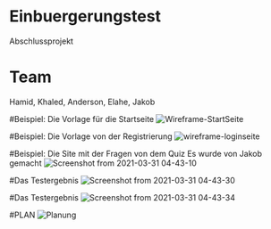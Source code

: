 # Einbuergerungstest
Abschlussprojekt

# Team

Hamid, Khaled, Anderson, Elahe, Jakob

#Beispiel: Die Vorlage für die Startseite 
![Wireframe-StartSeite](https://user-images.githubusercontent.com/66359480/112990241-1cc07a00-9166-11eb-9f61-60a7b891cfb9.png)

#Beispiel: Die Vorlage von der Registrierung 
![wireframe-loginseite](https://user-images.githubusercontent.com/66359480/112990398-4f6a7280-9166-11eb-8d40-a4b93e5893fa.png)

#Beispiel: Die Site mit der Fragen von dem Quiz 
Es wurde von Jakob gemacht 
![Screenshot from 2021-03-31 04-43-10](https://user-images.githubusercontent.com/66359480/113106856-8773c300-9203-11eb-911e-4345c9a12cf7.png)

#Das Testergebnis 
![Screenshot from 2021-03-31 04-43-30](https://user-images.githubusercontent.com/66359480/113112847-f18f6680-9209-11eb-8582-49a8561360f1.png)

#Das Testergebnis 
![Screenshot from 2021-03-31 04-43-34](https://user-images.githubusercontent.com/66359480/113113282-6b275480-920a-11eb-98d8-a0c43f8bc630.png)






#PLAN
![Planung](https://user-images.githubusercontent.com/65950252/112838376-4a8dbc00-909d-11eb-8951-f87a8ead9f96.jpg)


